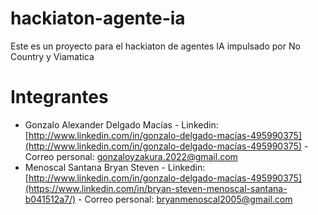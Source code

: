 # hackiaton-agente-ia
Este es un proyecto para el hackiaton de agentes IA impulsado por No Country y Viamatica


# Integrantes
* Gonzalo Alexander Delgado Macías - Linkedin: [http://www.linkedin.com/in/gonzalo-delgado-macías-495990375](http://www.linkedin.com/in/gonzalo-delgado-macías-495990375) - Correo personal: gonzaloyzakura.2022@gmail.com
* Menoscal Santana Bryan Steven - Linkedin: [http://www.linkedin.com/in/gonzalo-delgado-macías-495990375](https://www.linkedin.com/in/bryan-steven-menoscal-santana-b041512a7/)  - Correo personal: bryanmenoscal2005@gmail.com
